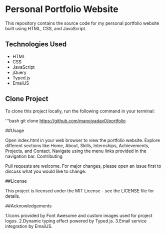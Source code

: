 # Personal Portfolio Website

This repository contains the source code for my personal portfolio website built using HTML, CSS, and JavaScript.

## Technologies Used

- HTML
- CSS
- JavaScript
- jQuery
- Typed.js
- EmailJS

## Clone Project

To clone this project locally, run the following command in your terminal:

'''bash git clone https://github.com/manojyadav0/portfolio


##Usage

Open index.html in your web browser to view the portfolio website.
Explore different sections like Home, About, Skills, Internships, Achievements, Projects, and Contact.
Navigate using the menu links provided in the navigation bar.
Contributing

Pull requests are welcome. For major changes, please open an issue first to discuss what you would like to change.

##License

This project is licensed under the MIT License - see the LICENSE file for details.

##Acknowledgements

1.Icons provided by Font Awesome and custom images used for project logos.
2.Dynamic typing effect powered by Typed.js.
3.Email service integration by EmailJS.
